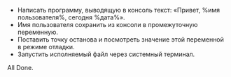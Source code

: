 - Написать программу, выводящую в консоль текст: «Привет, %имя пользователя%, сегодня %дата%».
- Имя пользователя сохранить из консоли в промежуточную переменную.
- Поставить точку останова и посмотреть значение этой переменной в режиме отладки.
- Запустить исполняемый файл через системный терминал.

All Done.
